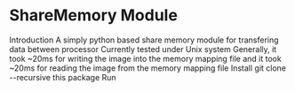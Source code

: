 # ShareMemory Module
Introduction
A simply python based share memory module for transfering data between processor
Currently tested under Unix system
Generally, it took ~20ms for writing the image into the memory mapping file
and it took ~20ms for reading the image from the memory mapping file
Install 
git clone --recursive this package
Run

